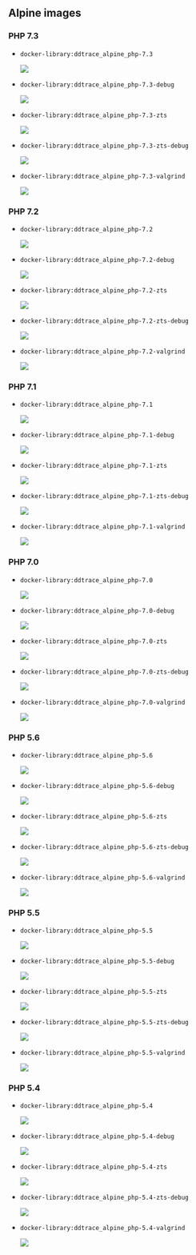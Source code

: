 ## Alpine images

### PHP 7.3

- ```docker-library:ddtrace_alpine_php-7.3```

    [![](https://images.microbadger.com/badges/image/datadog/docker-library:ddtrace_alpine_php-7.3.svg)](https://microbadger.com/images/datadog/docker-library:ddtrace_alpine_php-7.3 "Get your own image badge on microbadger.com")
- ```docker-library:ddtrace_alpine_php-7.3-debug```

    [![](https://images.microbadger.com/badges/image/datadog/docker-library:ddtrace_alpine_php-7.3-debug.svg)](https://microbadger.com/images/datadog/docker-library:ddtrace_alpine_php-7.3-debug "Get your own image badge on microbadger.com")
- ```docker-library:ddtrace_alpine_php-7.3-zts```

    [![](https://images.microbadger.com/badges/image/datadog/docker-library:ddtrace_alpine_php-7.3-zts.svg)](https://microbadger.com/images/datadog/docker-library:ddtrace_alpine_php-7.3-zts "Get your own image badge on microbadger.com")
- ```docker-library:ddtrace_alpine_php-7.3-zts-debug```

    [![](https://images.microbadger.com/badges/image/datadog/docker-library:ddtrace_alpine_php-7.3-zts-debug.svg)](https://microbadger.com/images/datadog/docker-library:ddtrace_alpine_php-7.3-zts-debug "Get your own image badge on microbadger.com")
- ```docker-library:ddtrace_alpine_php-7.3-valgrind```

    [![](https://images.microbadger.com/badges/image/datadog/docker-library:ddtrace_alpine_php-7.3-valgrind.svg)](https://microbadger.com/images/datadog/docker-library:ddtrace_alpine_php-7.3-valgrind "Get your own image badge on microbadger.com")
  

### PHP 7.2  
- ```docker-library:ddtrace_alpine_php-7.2```

    [![](https://images.microbadger.com/badges/image/datadog/docker-library:ddtrace_alpine_php-7.2.svg)](https://microbadger.com/images/datadog/docker-library:ddtrace_alpine_php-7.2 "Get your own image badge on microbadger.com")
- ```docker-library:ddtrace_alpine_php-7.2-debug```

    [![](https://images.microbadger.com/badges/image/datadog/docker-library:ddtrace_alpine_php-7.2-debug.svg)](https://microbadger.com/images/datadog/docker-library:ddtrace_alpine_php-7.2-debug "Get your own image badge on microbadger.com")
- ```docker-library:ddtrace_alpine_php-7.2-zts```

    [![](https://images.microbadger.com/badges/image/datadog/docker-library:ddtrace_alpine_php-7.2-zts.svg)](https://microbadger.com/images/datadog/docker-library:ddtrace_alpine_php-7.2-zts "Get your own image badge on microbadger.com")
- ```docker-library:ddtrace_alpine_php-7.2-zts-debug```

    [![](https://images.microbadger.com/badges/image/datadog/docker-library:ddtrace_alpine_php-7.2-zts-debug.svg)](https://microbadger.com/images/datadog/docker-library:ddtrace_alpine_php-7.2-zts-debug "Get your own image badge on microbadger.com")
- ```docker-library:ddtrace_alpine_php-7.2-valgrind```

    [![](https://images.microbadger.com/badges/image/datadog/docker-library:ddtrace_alpine_php-7.2-valgrind.svg)](https://microbadger.com/images/datadog/docker-library:ddtrace_alpine_php-7.2-valgrind "Get your own image badge on microbadger.com")
  
### PHP 7.1
- ```docker-library:ddtrace_alpine_php-7.1```

    [![](https://images.microbadger.com/badges/image/datadog/docker-library:ddtrace_alpine_php-7.1.svg)](https://microbadger.com/images/datadog/docker-library:ddtrace_alpine_php-7.1 "Get your own image badge on microbadger.com")
- ```docker-library:ddtrace_alpine_php-7.1-debug```

    [![](https://images.microbadger.com/badges/image/datadog/docker-library:ddtrace_alpine_php-7.1-debug.svg)](https://microbadger.com/images/datadog/docker-library:ddtrace_alpine_php-7.1-debug "Get your own image badge on microbadger.com")
- ```docker-library:ddtrace_alpine_php-7.1-zts```

    [![](https://images.microbadger.com/badges/image/datadog/docker-library:ddtrace_alpine_php-7.1-zts.svg)](https://microbadger.com/images/datadog/docker-library:ddtrace_alpine_php-7.1-zts "Get your own image badge on microbadger.com")
- ```docker-library:ddtrace_alpine_php-7.1-zts-debug```

    [![](https://images.microbadger.com/badges/image/datadog/docker-library:ddtrace_alpine_php-7.1-zts-debug.svg)](https://microbadger.com/images/datadog/docker-library:ddtrace_alpine_php-7.1-zts-debug "Get your own image badge on microbadger.com")
- ```docker-library:ddtrace_alpine_php-7.1-valgrind```

    [![](https://images.microbadger.com/badges/image/datadog/docker-library:ddtrace_alpine_php-7.1-valgrind.svg)](https://microbadger.com/images/datadog/docker-library:ddtrace_alpine_php-7.1-valgrind "Get your own image badge on microbadger.com")

### PHP 7.0
- ```docker-library:ddtrace_alpine_php-7.0```

    [![](https://images.microbadger.com/badges/image/datadog/docker-library:ddtrace_alpine_php-7.0.svg)](https://microbadger.com/images/datadog/docker-library:ddtrace_alpine_php-7.0 "Get your own image badge on microbadger.com")
- ```docker-library:ddtrace_alpine_php-7.0-debug```

    [![](https://images.microbadger.com/badges/image/datadog/docker-library:ddtrace_alpine_php-7.0-debug.svg)](https://microbadger.com/images/datadog/docker-library:ddtrace_alpine_php-7.0-debug "Get your own image badge on microbadger.com")
- ```docker-library:ddtrace_alpine_php-7.0-zts```

    [![](https://images.microbadger.com/badges/image/datadog/docker-library:ddtrace_alpine_php-7.0-zts.svg)](https://microbadger.com/images/datadog/docker-library:ddtrace_alpine_php-7.0-zts "Get your own image badge on microbadger.com")
- ```docker-library:ddtrace_alpine_php-7.0-zts-debug```

    [![](https://images.microbadger.com/badges/image/datadog/docker-library:ddtrace_alpine_php-7.0-zts-debug.svg)](https://microbadger.com/images/datadog/docker-library:ddtrace_alpine_php-7.0-zts-debug "Get your own image badge on microbadger.com")
- ```docker-library:ddtrace_alpine_php-7.0-valgrind```

    [![](https://images.microbadger.com/badges/image/datadog/docker-library:ddtrace_alpine_php-7.0-valgrind.svg)](https://microbadger.com/images/datadog/docker-library:ddtrace_alpine_php-7.0-valgrind "Get your own image badge on microbadger.com")


### PHP 5.6
- ```docker-library:ddtrace_alpine_php-5.6```

    [![](https://images.microbadger.com/badges/image/datadog/docker-library:ddtrace_alpine_php-5.6.svg)](https://microbadger.com/images/datadog/docker-library:ddtrace_alpine_php-5.6 "Get your own image badge on microbadger.com")
- ```docker-library:ddtrace_alpine_php-5.6-debug```

    [![](https://images.microbadger.com/badges/image/datadog/docker-library:ddtrace_alpine_php-5.6-debug.svg)](https://microbadger.com/images/datadog/docker-library:ddtrace_alpine_php-5.6-debug "Get your own image badge on microbadger.com")
- ```docker-library:ddtrace_alpine_php-5.6-zts```

    [![](https://images.microbadger.com/badges/image/datadog/docker-library:ddtrace_alpine_php-5.6-zts.svg)](https://microbadger.com/images/datadog/docker-library:ddtrace_alpine_php-5.6-zts "Get your own image badge on microbadger.com")
- ```docker-library:ddtrace_alpine_php-5.6-zts-debug```

    [![](https://images.microbadger.com/badges/image/datadog/docker-library:ddtrace_alpine_php-5.6-zts-debug.svg)](https://microbadger.com/images/datadog/docker-library:ddtrace_alpine_php-5.6-zts-debug "Get your own image badge on microbadger.com")
- ```docker-library:ddtrace_alpine_php-5.6-valgrind```

    [![](https://images.microbadger.com/badges/image/datadog/docker-library:ddtrace_alpine_php-5.6-valgrind.svg)](https://microbadger.com/images/datadog/docker-library:ddtrace_alpine_php-5.6-valgrind "Get your own image badge on microbadger.com")


### PHP 5.5
- ```docker-library:ddtrace_alpine_php-5.5```

    [![](https://images.microbadger.com/badges/image/datadog/docker-library:ddtrace_alpine_php-5.5.svg)](https://microbadger.com/images/datadog/docker-library:ddtrace_alpine_php-5.5 "Get your own image badge on microbadger.com")
- ```docker-library:ddtrace_alpine_php-5.5-debug```

    [![](https://images.microbadger.com/badges/image/datadog/docker-library:ddtrace_alpine_php-5.5-debug.svg)](https://microbadger.com/images/datadog/docker-library:ddtrace_alpine_php-5.5-debug "Get your own image badge on microbadger.com")
- ```docker-library:ddtrace_alpine_php-5.5-zts```

    [![](https://images.microbadger.com/badges/image/datadog/docker-library:ddtrace_alpine_php-5.5-zts.svg)](https://microbadger.com/images/datadog/docker-library:ddtrace_alpine_php-5.5-zts "Get your own image badge on microbadger.com")
- ```docker-library:ddtrace_alpine_php-5.5-zts-debug```

    [![](https://images.microbadger.com/badges/image/datadog/docker-library:ddtrace_alpine_php-5.5-zts-debug.svg)](https://microbadger.com/images/datadog/docker-library:ddtrace_alpine_php-5.5-zts-debug "Get your own image badge on microbadger.com")
- ```docker-library:ddtrace_alpine_php-5.5-valgrind```

    [![](https://images.microbadger.com/badges/image/datadog/docker-library:ddtrace_alpine_php-5.5-valgrind.svg)](https://microbadger.com/images/datadog/docker-library:ddtrace_alpine_php-5.5-valgrind "Get your own image badge on microbadger.com")  

### PHP 5.4
- ```docker-library:ddtrace_alpine_php-5.4```

    [![](https://images.microbadger.com/badges/image/datadog/docker-library:ddtrace_alpine_php-5.4.svg)](https://microbadger.com/images/datadog/docker-library:ddtrace_alpine_php-5.4 "Get your own image badge on microbadger.com")
- ```docker-library:ddtrace_alpine_php-5.4-debug```

    [![](https://images.microbadger.com/badges/image/datadog/docker-library:ddtrace_alpine_php-5.4-debug.svg)](https://microbadger.com/images/datadog/docker-library:ddtrace_alpine_php-5.4-debug "Get your own image badge on microbadger.com")
- ```docker-library:ddtrace_alpine_php-5.4-zts```

    [![](https://images.microbadger.com/badges/image/datadog/docker-library:ddtrace_alpine_php-5.4-zts.svg)](https://microbadger.com/images/datadog/docker-library:ddtrace_alpine_php-5.4-zts "Get your own image badge on microbadger.com")
- ```docker-library:ddtrace_alpine_php-5.4-zts-debug```

    [![](https://images.microbadger.com/badges/image/datadog/docker-library:ddtrace_alpine_php-5.4-zts-debug.svg)](https://microbadger.com/images/datadog/docker-library:ddtrace_alpine_php-5.4-zts-debug "Get your own image badge on microbadger.com")
- ```docker-library:ddtrace_alpine_php-5.4-valgrind```

    [![](https://images.microbadger.com/badges/image/datadog/docker-library:ddtrace_alpine_php-5.4-valgrind.svg)](https://microbadger.com/images/datadog/docker-library:ddtrace_alpine_php-5.4-valgrind "Get your own image badge on microbadger.com")  

